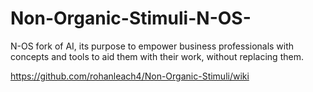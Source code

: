 # Non-Organic-Stimuli-N-OS-
N-OS fork of AI, its purpose to empower business professionals with concepts and tools to aid them with their work, without replacing them.

https://github.com/rohanleach4/Non-Organic-Stimuli/wiki
